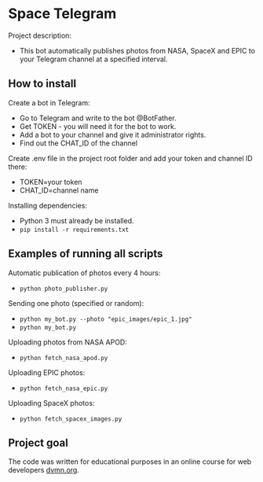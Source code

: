 # Space Telegram

Project description:
- This bot automatically publishes photos from NASA, SpaceX and EPIC to your Telegram channel at a specified interval. 

## How to install 

Create a bot in Telegram:
- Go to Telegram and write to the bot @BotFather.
- Get TOKEN - you will need it for the bot to work.
- Add a bot to your channel and give it administrator rights.
- Find out the CHAT_ID of the channel

Create .env file in the project root folder and add your token and channel ID there:
- TOKEN=your token
- CHAT_ID=channel name

Installing dependencies:
- Python 3 must already be installed.
- `pip install -r requirements.txt`

## Examples of running all scripts

Automatic publication of photos every 4 hours:
-  `python photo_publisher.py`

Sending one photo (specified or random):
- `python my_bot.py --photo "epic_images/epic_1.jpg"`
- `python my_bot.py`

Uploading photos from NASA APOD:
- `python fetch_nasa_apod.py`

Uploading EPIC photos:
- `python fetch_nasa_epic.py`

Uploading SpaceX photos:
- `python fetch_spacex_images.py`

## Project goal

The code was written for educational purposes in an online course for web developers [dvmn.org](https://dvmn.org).